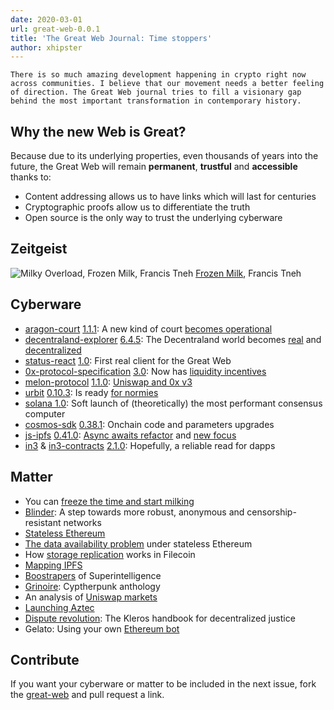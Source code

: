 ```yaml
---
date: 2020-03-01
url: great-web-0.0.1
title: 'The Great Web Journal: Time stoppers'
author: xhipster
---
```


```
There is so much amazing development happening in crypto right now across communities. I believe that our movement needs a better feeling of direction. The Great Web journal tries to fill a visionary gap behind the most important transformation in contemporary history.
```

## Why the new Web is Great?

Because due to its underlying properties, even thousands of years into the future, the Great Web will remain **permanent**, **trustful** and **accessible** thanks to:
- Content addressing allows us to have links which will last for centuries
- Cryptographic proofs allow us to differentiate the truth
- Open source is the only way to trust the underlying cyberware

## Zeitgeist

![Milky Overload, Frozen Milk, Francis Tneh](https://cdnb.artstation.com/p/assets/images/images/008/615/011/4k/francis-tneh-02-ice-07c-s.jpg?1513943108)
[Frozen Milk](https://www.artstation.com/artwork/nVY2O), Francis Tneh

## Cyberware
- [aragon-court](https://github.com/aragon/aragon-court) [1.1.1](https://github.com/aragon/aragon-court/releases/tag/v1.1.1): A new kind of court [becomes operational](https://court.aragon.org)
- [decentraland-explorer](https://github.com/decentraland/explorer) [6.4.5](https://github.com/decentraland/explorer/releases/tag/6.4.5): The Decentraland world becomes [real](http://play.decentraland.org/) and [decentralized](https://mainnet.aragon.org/#/dcl.eth)
- [status-react](https://github.com/status-im/status-react) [1.0](https://our.status.im/announcing-status-version-1-0/): First real client for the Great Web
- [0x-protocol-specification](https://github.com/0xProject/0x-protocol-specification) [3.0](https://etherscan.io/address/0x61935cbdd02287b511119ddb11aeb42f1593b7ef#code): Now has [liquidity incentives](https://0x.org/zrx/staking)
- [melon-protocol](https://github.com/melonproject/protocol) [1.1.0](https://github.com/melonproject/protocol/releases/tag/v1.1.0): [Uniswap and 0x v3](https://medium.com/melonprotocol/melon-protocol-upgrade-to-v1-1-0-9e72499dd2f0)
- [urbit](https://github.com/urbit/urbit) [0.10.3](https://github.com/urbit/urbit/releases/tag/v0.10.3): Is ready [for normies](https://urbit.org/blog/urbit-for-normies/)
- [solana 1.0](https://github.com/solana-labs/solana/releases/tag/v1.0.0): Soft launch of (theoretically) the most performant consensus computer
- [cosmos-sdk](https://github.com/cosmos/cosmos-sdk) [0.38.1](https://github.com/cosmos/cosmos-sdk/releases/tag/v0.38.1): Onchain code and parameters upgrades
- [js-ipfs](https://github.com/ipfs/js-ipfs) [0.41.0](https://github.com/ipfs/js-ipfs/releases/tag/v0.41.0): [Async awaits refactor](https://github.com/ipfs/js-ipfs/releases/tag/v0.41.0) and [new focus](https://blog.ipfs.io/2020-02-10-our-focus-for-2020/)
- [in3](https://github.com/slockit/in3) & [in3-contracts](https://github.com/slockit/in3-contracts) [2.1.0](https://github.com/slockit/in3-contracts/releases/tag/v2.1.0): Hopefully, a reliable read for dapps

## Matter
- You can [freeze the time and start milking](https://medium.com/dragonfly-research/flash-loans-why-flash-attacks-will-be-the-new-normal-5144e23ac75a)
- [Blinder](https://ipfs.io/ipfs/QmThXtxKsWxcegoxHegEJJErubtbBTUrWzDu6NzCjvi741): A step towards more robust, anonymous and censorship-resistant networks
- [Stateless Ethereum](https://blog.ethereum.org/2020/01/28/eth1x-files-the-stateless-ethereum-tech-tree/)
- [The data availability problem](https://ethresear.ch/t/the-data-availability-problem-under-stateless-ethereum/6973) under stateless Ethereum
- How [storage replication](https://medium.com/@starli/filecoin-how-storage-replication-is-proved-using-zk-snark-8a2a06b1c582) works in Filecoin
- [Mapping IPFS](https://ipfs.io/ipfs/QmYg3f5DYimmWzcFV2pbCMmg3F4tCjAzA6BQpQKjjV1d9T)
- [Boostrapers](https://cybercongress.ai/euler-5-launch/) of Superintelligence
- [Grinoire](https://github.com/MCM-Mike/GRIN-papyrus/tree/master/GRINOIRE/manifesto): Cyptherpunk anthology
- An analysis of [Uniswap markets](https://ipfs.io/ipfs/QmSsWVvsnUXqp6F1okEUZ1Ah8iZPj9P8Mf1XNAS1yekjEj)
- [Launching Aztec](https://medium.com/@tompocock/launching-aztec-c9fb271605d7)
- [Dispute revolution](https://ipfs.io/ipfs/QmaSoGbrbFbeaj34dhH8mUpYoB8r4HCZhZ1zeAfc4Rsptm): The Kleros handbook for decentralized justice
- Gelato: Using your own [Ethereum bot](https://medium.com/@gelatofinance/how-to-start-using-your-own-ethereum-bot-no-code-edition-a42752670a00)

## Contribute

If you want your cyberware or matter to be included in the next issue, fork the [great-web](https://github.com/cybercongress/great-web) and pull request a link.
